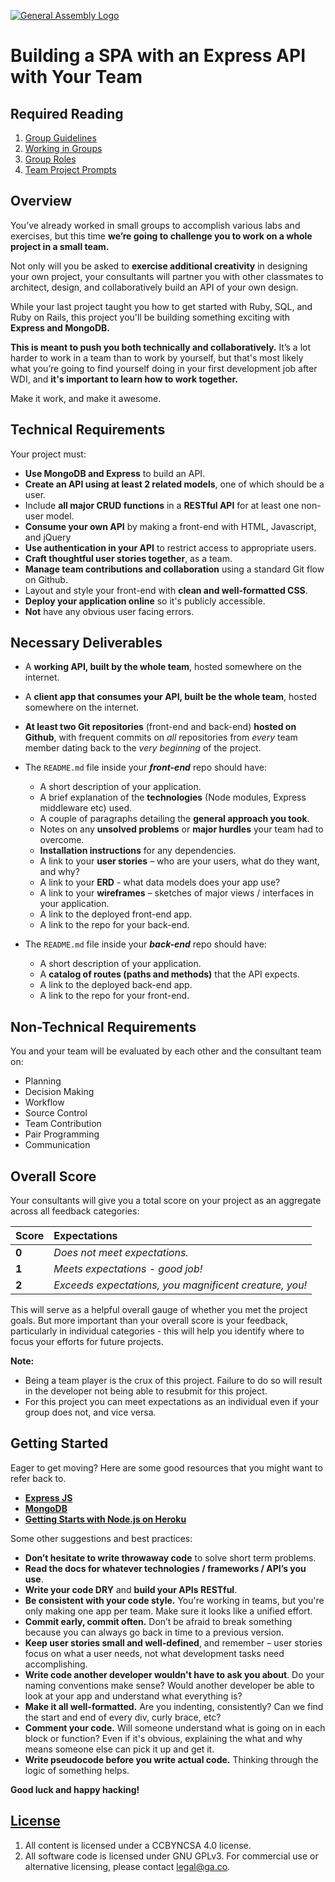 [![General Assembly Logo](https://camo.githubusercontent.com/1a91b05b8f4d44b5bbfb83abac2b0996d8e26c92/687474703a2f2f692e696d6775722e636f6d2f6b6538555354712e706e67)](https://generalassemb.ly/education/web-development-immersive)

# Building a SPA with an Express API with Your Team

## Required Reading

1.  [Group Guidelines](group-guidelines.md)
1.  [Working in Groups](group-work.md)
1.  [Group Roles](group-roles.md)
1.  [Team Project Prompts](prompts.md)

## Overview

You’ve already worked in small groups to accomplish various labs and exercises,
but this time **we’re going to challenge you to work on a whole project in a
small team.**

Not only will you be asked to **exercise additional creativity** in designing
your own project, your consultants will partner you with other classmates to
architect, design, and collaboratively build an API of your own design.

While your last project taught you how to get started with Ruby, SQL, and Ruby
on Rails, this project you'll be building something exciting with **Express and
MongoDB.**

**This is meant to push you both technically and collaboratively.** It’s a lot
harder to work in a team than to work by yourself, but that's most likely what
you’re going to find yourself doing in your first development job after WDI,
and **it's important to learn how to work together.**

Make it work, and make it awesome.

## Technical Requirements

Your project must:

-   **Use MongoDB and Express** to build an API.
-   **Create an API using at least 2 related models**, one of which should be a
    user.
-   Include **all major CRUD functions** in a **RESTful API** for at least one
    non-user model.
-   **Consume your own API** by making a front-end with HTML, Javascript, and
    jQuery
-   **Use authentication in your API** to restrict access to appropriate users.
-   **Craft thoughtful user stories together**, as a team.
-   **Manage team contributions and collaboration** using a standard Git flow on
    Github.
-   Layout and style your front-end with **clean and well-formatted CSS**.
-   **Deploy your application online** so it's publicly accessible.
-   **Not** have any obvious user facing errors.

## Necessary Deliverables

-   A **working API, built by the whole team**, hosted somewhere on the
    internet.
-   A **client app that consumes your API, built be the whole team**,
 hosted somewhere on the internet.
-   **At least two Git repositories** (front-end and back-end) **hosted on
    Github**, with frequent commits on _all_ repositories from _every_ team member dating back to the
    _very beginning_ of the project.
-   The `README.md` file inside your _**front-end**_ repo should have:

    -   A short description of your application.
    -   A brief explanation of the **technologies** (Node modules, Express
        middleware etc) used.
    -   A couple of paragraphs detailing the **general approach you took**.
    -   Notes on any **unsolved problems** or **major hurdles** your team had to
        overcome.
    -   **Installation instructions** for any dependencies.
    -   A link to your **user stories** – who are your users, what do they want,
        and why?
    -   A link to your **ERD** - what data models does your app use?
    -   A link to your **wireframes** – sketches of major views / interfaces in
        your application.
    -   A link to the deployed front-end app.
    -   A link to the repo for your back-end.

-   The `README.md` file inside your _**back-end**_ repo should have:

    -   A short description of your application.
    -   A **catalog of routes (paths and methods)** that the API expects.
    -   A link to the deployed back-end app.
    -   A link to the repo for your front-end.

## Non-Technical Requirements

You and your team will be evaluated by each other and the consultant team on:

  - Planning
  - Decision Making
  - Workflow
  - Source Control
  - Team Contribution
  - Pair Programming
  - Communication

## Overall Score

Your consultants will give you a total score on your project as an aggregate
across all feedback categories:

| Score | Expectations                                           |
|:------|:-------------------------------------------------------|
| **0** | _Does not meet expectations._                          |
| **1** | _Meets expectations - good job!_                       |
| **2** | _Exceeds expectations, you magnificent creature, you!_ |

This will serve as a helpful overall gauge of whether you met the project goals.
But more important than your overall score is your feedback, particularly in
individual categories - this will help you identify where to focus your efforts
for future projects.

**Note:**
- Being a team player is the crux of this project. Failure to do so will result in the developer not being able to resubmit for this project.
- For this project you can meet expectations as an individual even if your group does not, and vice versa.
## Getting Started

Eager to get moving? Here are some good resources that you might want to refer
back to.

-   **[Express JS](http://expressjs.com/)**
-   **[MongoDB](https://www.mongodb.org/)**
-   **[Getting Starts with Node.js on Heroku](https://devcenter.heroku.com/articles/getting-started-with-nodejs)**

Some other suggestions and best practices:

-   **Don’t hesitate to write throwaway code** to solve short term problems.
-   **Read the docs for whatever technologies / frameworks / API’s you use**.
-   **Write your code DRY** and **build your APIs RESTful**.
-   **Be consistent with your code style.** You're working in teams, but you're
    only making one app per team. Make sure it looks like a unified effort.
-   **Commit early, commit often.** Don’t be afraid to break something because
    you can always go back in time to a previous version.
-   **Keep user stories small and well-defined**, and remember – user stories
    focus on what a user needs, not what development tasks need accomplishing.
-   **Write code another developer wouldn't have to ask you about**. Do your
    naming conventions make sense? Would another developer be able to look at
    your app and understand what everything is?
-   **Make it all well-formatted.** Are you indenting, consistently? Can we find
    the start and end of every div, curly brace, etc?
-   **Comment your code.** Will someone understand what is going on in each
    block or function? Even if it's obvious, explaining the what and why means
    someone else can pick it up and get it.
-   **Write pseudocode before you write actual code.** Thinking through the
    logic of something helps.

**Good luck and happy hacking!**

## [License](LICENSE)

1.  All content is licensed under a CC­BY­NC­SA 4.0 license.
1.  All software code is licensed under GNU GPLv3. For commercial use or
    alternative licensing, please contact legal@ga.co.
